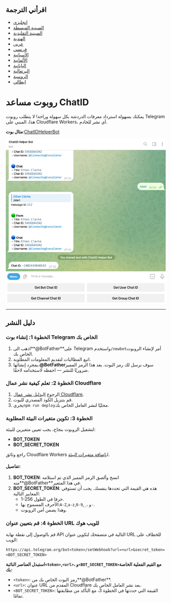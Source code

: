 ## اقرأني الترجمة

-   [إنجليزي](README.md)
-   [الصينية المبسطة](README.zh-CN.md)
-   [الصينية التقليدية](README.zh-TW.md)
-   [الهندية](README.hi.md)
-   [عربى](README.ar.md)
-   [فرنسي](README.fr.md)
-   [الأسبانية](README.es.md)
-   [الألمانية](README.de.md)
-   [اليابانية](README.ja.md)
-   [البرتغالية](README.pt.md)
-   [الروسية](README.ru.md)
-   [ايطالي](README.it.md)

# روبوت مساعد ChatID

يمكنك بسهولة استرداد معرفات الدردشة بكل سهولة وراحة! لا يتطلب روبوت Telegram هذا، المبني على Cloudflare Workers، أي نشر للخادم.

**مثال بوت**:[ChatIDHelperBot](https://t.me/ChatIDHelperBot)

![screenshot](https://raw.githubusercontent.com/CECEthanClarke/get-chatid-bot-cf-worker/refs/heads/main/other/screenshot.jpg)

* * *

## دليل النشر

### الخطوة 1: إنشاء بوت Telegram الخاص بك

1.  اذهب الى**@BotFather**على Telegram واستخدم`/newbot`أمر لإنشاء الروبوت الخاص بك.
2.  اتبع المطالبات لتقديم المعلومات المطلوبة.
3.  بمجرد إنشائها،**@BotFather**سوف نرسل لك رمز البوت. يعد هذا الرمز المميز ضروريًا للنشر — احفظه لاستخدامه لاحقًا.

### الخطوة 2: تعلم كيفية نشر عمال Cloudflare

1.  الرجوع إلى[دليل نشر عمال Cloudflare](https://developers.cloudflare.com/workers/get-started/guide/).
2.  قم بتنزيل الكود المصدري للبوت.
3.  يجري`npm run deploy`محليًا لنشر العامل الخاص بك.

### الخطوة 3: تكوين متغيرات البيئة المطلوبة

لتشغيل الروبوت بنجاح، يجب تعيين متغيرين للبيئة:

-   **BOT_TOKEN**
-   **BOT_SECRET_TOKEN**

راجع وثائق Cloudflare Workers لـ[إضافة متغيرات البيئة](https://developers.cloudflare.com/workers/configuration/environment-variables/#add-environment-variables-via-the-dashboard).

#### تفاصيل:

1.  **BOT_TOKEN**: انسخ وألصق الرمز المميز الذي تم استلامه منه**@BotFather**في هذا المتغير.
2.  **BOT_SECRET_TOKEN**: هذه هي القيمة التي تحددها بنفسك. يجب أن تستوفي المعايير التالية:
    -   1-256 حرفا في الطول.
    -   الأحرف المسموح بها:`A-Z`,`a-z`,`0-9`,`_`، و`-`.
    -   وهذا يضمن أمن الروبوت.

### الخطوة 4: قم بتعيين عنوان URL للويب هوك

قم بالوصول إلى نقطة نهاية API التالية في متصفحك لتكوين عنوان URL للخطاف على الويب:

    https://api.telegram.org/bot<token>/setWebhook?url=<url>&secret_token=<BOT_SECRET_TOKEN>

**استبدل العناصر النائبة`<token>`,`<url>`، و`<BOT_SECRET_TOKEN>`مع القيم الفعلية الخاصة بك:**

-   `<token>`: رمز البوت الخاص بك من**@BotFather**.
-   `<url>`: عنوان URL المقدم من Cloudflare بعد نشر العامل الخاص بك.
-   `<BOT_SECRET_TOKEN>`: القيمة التي حددتها في الخطوة 3، مع التأكد من مطابقتها تمامًا.

